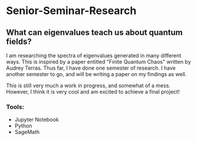 # Senior-Seminar-Research
## What can eigenvalues teach us about quantum fields?

I am researching the spectra of eigenvalues generated in many different ways. This is inspired by a paper entitled "Finite Quantum Chaos" written by Audrey Terras. Thus far, I have done one semester of research. I have another semester to go, and will be writing a paper on my findings as well. 

This is still very much a work in progress, and somewhat of a mess. However, I think it is very cool and am excited to achieve a final project!

### Tools:
* Jupyter Notebook
* Python
* SageMath


